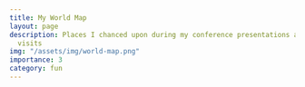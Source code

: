 ```yaml
---
title: My World Map
layout: page
description: Places I chanced upon during my conference presentations and research
  visits
img: "/assets/img/world-map.png"
importance: 3
category: fun
---
```


<div class="flourish-embed flourish-map" data-src="visualisation/6111316"><script src="https://public.flourish.studio/resources/embed.js"></script></div>
